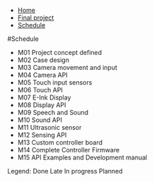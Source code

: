 <ul class="breadcrumbs">
	<li><a href="../index.html">Home</a></li>
	<li><a href="./index.html">Final project</a></li>
	<li class="current"><a href="./gantt.html">Schedule</a></li>
</ul>

#Schedule

<div class="schedule">
    <ul>
        <li><span class="label success">M01</span> Project concept defined</li>
        <li><span class="label success">M02</span> Case design</li>
        <li><span class="label alert">M03</span>  Camera movement and input</li>
        <li><span class="label alert">M04</span>  Camera API</li>
        <li><span class="label secondary">M05</span>  Touch input sensors</li>
        <li><span class="label secondary">M06</span>  Touch API</li>
        <li><span class="label secondary">M07</span>  E-Ink Display</li>
        <li><span class="label secondary">M08</span>  Display API</li>
        <li><span class="label secondary">M09</span>  Speech and Sound</li>
        <li><span class="label secondary">M10</span>  Sound API</li>
        <li><span class="label secondary">M11</span>  Ultrasonic sensor</li>
        <li><span class="label secondary">M12</span>  Sensing API</li>
        <li><span class="label">M13</span>  Custom controller board</li>
        <li><span class="label secondary">M14</span>  Complete Controller Firmware</li>
        <li><span class="label secondary">M15</span>  API Examples and Development manual</li>
    </ul>
</div>

Legend: 
<span class="label success">Done</span>  <span class="label alert">Late</span> <span class="label">In progress</span> <span class="label secondary">Planned</span>
